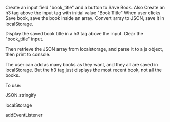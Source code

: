 
Create an input field "book_title" and a button to Save Book.
Also Create an h3 tag above the input tag with initial value "Book Title"
When user clicks Save book, save the book inside an array. Convert array to JSON, save it in localStorage.

Display the saved book title in a h3 tag above the input.
Clear the "book_title" input.

Then retrieve the JSON array from localstorage, and parse it to a js object, then print to console.

The user can add as many books as they want, and they all are saved in localStorage.
But the h3 tag just displays the most recent book, not all the books.

To use:

JSON.stringify

localStorage

addEventListener
